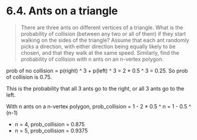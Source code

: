 # 6.4. Ants on a triangle

> There are three ants on different vertices of a triangle. What is the probability of collision (between any two or all of them) if they start walking on the sides of the triangle? Assume that each ant randomly picks a direction, with either direction being equally likely to be chosen, and that they walk at the same speed. Similarly, find the probability of collision with n ants on an n-vertex polygon.

prob of no collision = p(right) ^ 3 + p(left) ^ 3 = 2 * 0.5 ^ 3 = 0.25. So prob of collision is 0.75.

This is the probability that all 3 ants go to the right, or all 3 ants go to the left.

With n ants on a n-vertex polygon, prob_collision = 1 - 2 * 0.5 ^ n = 1 - 0.5 ^ (n-1)

* n = 4, prob_collision = 0.875
* n = 5, prob_collision = 0.9375
